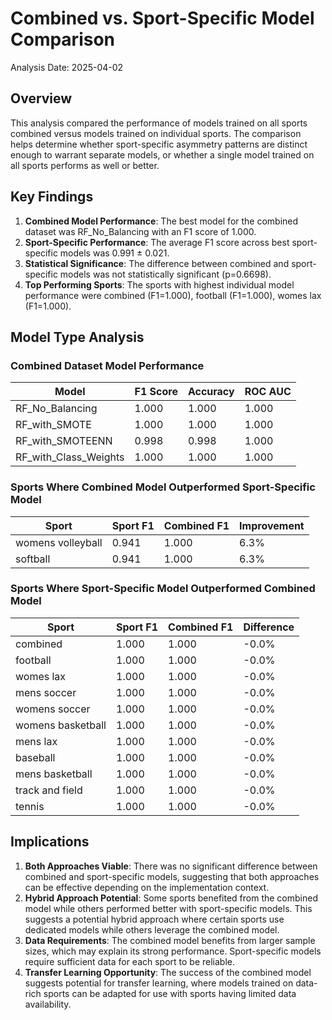 # Combined vs. Sport-Specific Model Comparison

Analysis Date: 2025-04-02

## Overview

This analysis compared the performance of models trained on all sports combined versus models trained on individual sports. The comparison helps determine whether sport-specific asymmetry patterns are distinct enough to warrant separate models, or whether a single model trained on all sports performs as well or better.

## Key Findings

1. **Combined Model Performance**: The best model for the combined dataset was RF_No_Balancing with an F1 score of 1.000.
2. **Sport-Specific Performance**: The average F1 score across best sport-specific models was 0.991 ± 0.021.
3. **Statistical Significance**: The difference between combined and sport-specific models was not statistically significant (p=0.6698).
4. **Top Performing Sports**: The sports with highest individual model performance were combined (F1=1.000), football (F1=1.000), womes lax (F1=1.000).

## Model Type Analysis

### Combined Dataset Model Performance

| Model | F1 Score | Accuracy | ROC AUC |
|-------|----------|----------|---------|
| RF_No_Balancing | 1.000 | 1.000 | 1.000 |
| RF_with_SMOTE | 1.000 | 1.000 | 1.000 |
| RF_with_SMOTEENN | 0.998 | 0.998 | 1.000 |
| RF_with_Class_Weights | 1.000 | 1.000 | 1.000 |

### Sports Where Combined Model Outperformed Sport-Specific Model

| Sport | Sport F1 | Combined F1 | Improvement |
|-------|----------|-------------|-------------|
| womens volleyball | 0.941 | 1.000 | 6.3% |
| softball | 0.941 | 1.000 | 6.3% |

### Sports Where Sport-Specific Model Outperformed Combined Model

| Sport | Sport F1 | Combined F1 | Difference |
|-------|----------|-------------|------------|
| combined | 1.000 | 1.000 | -0.0% |
| football | 1.000 | 1.000 | -0.0% |
| womes lax | 1.000 | 1.000 | -0.0% |
| mens soccer | 1.000 | 1.000 | -0.0% |
| womens soccer | 1.000 | 1.000 | -0.0% |
| womens basketball | 1.000 | 1.000 | -0.0% |
| mens lax | 1.000 | 1.000 | -0.0% |
| baseball | 1.000 | 1.000 | -0.0% |
| mens basketball | 1.000 | 1.000 | -0.0% |
| track and field | 1.000 | 1.000 | -0.0% |
| tennis | 1.000 | 1.000 | -0.0% |

## Implications

1. **Both Approaches Viable**: There was no significant difference between combined and sport-specific models, suggesting that both approaches can be effective depending on the implementation context.
2. **Hybrid Approach Potential**: Some sports benefited from the combined model while others performed better with sport-specific models. This suggests a potential hybrid approach where certain sports use dedicated models while others leverage the combined model.
3. **Data Requirements**: The combined model benefits from larger sample sizes, which may explain its strong performance. Sport-specific models require sufficient data for each sport to be reliable.
4. **Transfer Learning Opportunity**: The success of the combined model suggests potential for transfer learning, where models trained on data-rich sports can be adapted for use with sports having limited data availability.
